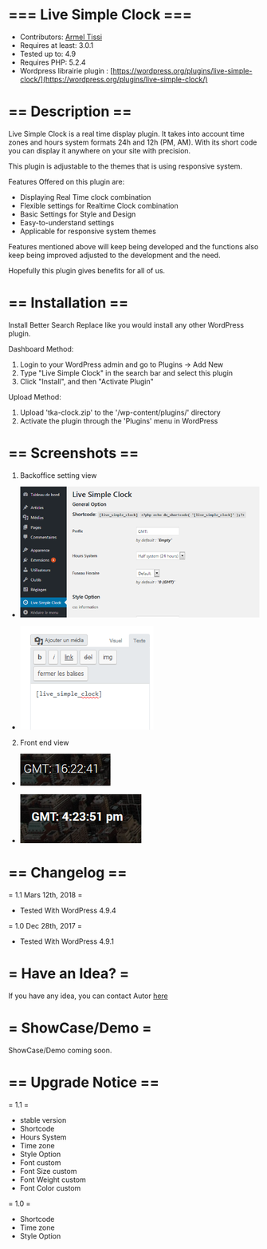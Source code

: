 # === Live Simple Clock ===
* Contributors: [Armel Tissi](https://plus.google.com/113614768986509116921)
* Requires at least: 3.0.1
* Tested up to: 4.9
* Requires PHP: 5.2.4
* Wordpress librairie plugin : [https://wordpress.org/plugins/live-simple-clock/](https://wordpress.org/plugins/live-simple-clock/)
# == Description ==

Live Simple Clock is a real time display plugin. It takes into account time zones and hours system formats 24h and 12h (PM, AM). With its short code you can display it anywhere on your site with precision.

This plugin is adjustable to the themes that is using responsive system.

Features Offered on this plugin are:

* Displaying Real Time clock combination
* Flexible settings  for Realtime Clock combination
* Basic Settings for Style and Design
* Easy-to-understand settings 
* Applicable for responsive system themes 

Features mentioned above will keep being developed and the functions also keep being improved adjusted to the development and the need.

Hopefully this plugin gives benefits for all of us.

# == Installation ==

Install Better Search Replace like you would install any other WordPress plugin.

Dashboard Method:

1. Login to your WordPress admin and go to Plugins -> Add New
2. Type "Live Simple Clock" in the search bar and select this plugin
3. Click "Install", and then "Activate Plugin"


Upload Method:

1. Upload 'tka-clock.zip' to the '/wp-content/plugins/' directory
2. Activate the plugin through the 'Plugins' menu in WordPress


# == Screenshots ==
1. Backoffice setting view

* ![backoffice setting](screenshot-3.png)

* ![Front end view](screenshot-4.png)

2. Front end view

* ![Front end view](screenshot-5.png)

* ![Front end view](screenshot-6.png)

# == Changelog ==

= 1.1 Mars 12th, 2018 =
* Tested With WordPress 4.9.4

= 1.0 Dec 28th, 2017 =
* Tested With WordPress 4.9.1



# = Have an Idea?  =
If you have any idea, you can contact Autor [here](https://plus.google.com/113614768986509116921)

# = ShowCase/Demo =

ShowCase/Demo coming soon.

# == Upgrade Notice ==

= 1.1 =
* stable version
* Shortcode
* Hours System
* Time zone
* Style Option
* Font custom
* Font Size custom
* Font Weight custom
* Font Color custom

= 1.0 =
* Shortcode
* Time zone
* Style Option
